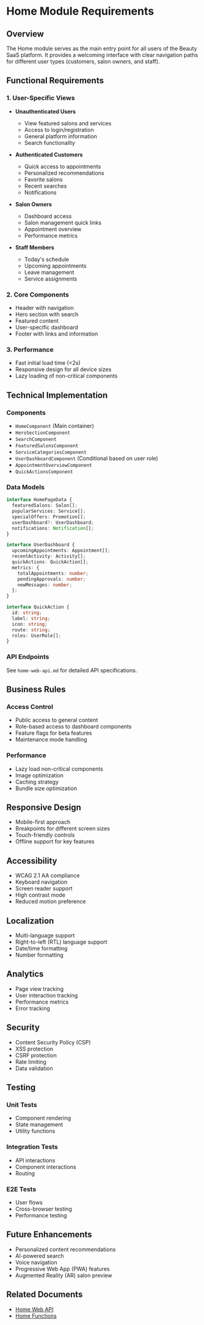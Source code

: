# Home Module Requirements

## Overview
The Home module serves as the main entry point for all users of the Beauty SaaS platform. It provides a welcoming interface with clear navigation paths for different user types (customers, salon owners, and staff).

## Functional Requirements

### 1. User-Specific Views
- **Unauthenticated Users**
  - View featured salons and services
  - Access to login/registration
  - General platform information
  - Search functionality

- **Authenticated Customers**
  - Quick access to appointments
  - Personalized recommendations
  - Favorite salons
  - Recent searches
  - Notifications

- **Salon Owners**
  - Dashboard access
  - Salon management quick links
  - Appointment overview
  - Performance metrics

- **Staff Members**
  - Today's schedule
  - Upcoming appointments
  - Leave management
  - Service assignments

### 2. Core Components
- Header with navigation
- Hero section with search
- Featured content
- User-specific dashboard
- Footer with links and information

### 3. Performance
- Fast initial load time (<2s)
- Responsive design for all device sizes
- Lazy loading of non-critical components

## Technical Implementation

### Components
- `HomeComponent` (Main container)
- `HeroSectionComponent`
- `SearchComponent`
- `FeaturedSalonsComponent`
- `ServiceCategoriesComponent`
- `UserDashboardComponent` (Conditional based on user role)
- `AppointmentOverviewComponent`
- `QuickActionsComponent`

### Data Models
```typescript
interface HomePageData {
  featuredSalons: Salon[];
  popularServices: Service[];
  specialOffers: Promotion[];
  userDashboard?: UserDashboard;
  notifications: Notification[];
}

interface UserDashboard {
  upcomingAppointments: Appointment[];
  recentActivity: Activity[];
  quickActions: QuickAction[];
  metrics: {
    totalAppointments: number;
    pendingApprovals: number;
    newMessages: number;
  };
}

interface QuickAction {
  id: string;
  label: string;
  icon: string;
  route: string;
  roles: UserRole[];
}
```

### API Endpoints
See `home-web-api.md` for detailed API specifications.

## Business Rules

### Access Control
- Public access to general content
- Role-based access to dashboard components
- Feature flags for beta features
- Maintenance mode handling

### Performance
- Lazy load non-critical components
- Image optimization
- Caching strategy
- Bundle size optimization

## Responsive Design
- Mobile-first approach
- Breakpoints for different screen sizes
- Touch-friendly controls
- Offline support for key features

## Accessibility
- WCAG 2.1 AA compliance
- Keyboard navigation
- Screen reader support
- High contrast mode
- Reduced motion preference

## Localization
- Multi-language support
- Right-to-left (RTL) language support
- Date/time formatting
- Number formatting

## Analytics
- Page view tracking
- User interaction tracking
- Performance metrics
- Error tracking

## Security
- Content Security Policy (CSP)
- XSS protection
- CSRF protection
- Rate limiting
- Data validation

## Testing
### Unit Tests
- Component rendering
- State management
- Utility functions

### Integration Tests
- API interactions
- Component interactions
- Routing

### E2E Tests
- User flows
- Cross-browser testing
- Performance testing

## Future Enhancements
- Personalized content recommendations
- AI-powered search
- Voice navigation
- Progressive Web App (PWA) features
- Augmented Reality (AR) salon preview

## Related Documents
- [Home Web API](./home-web-api.md)
- [Home Functions](./home-functions/)
